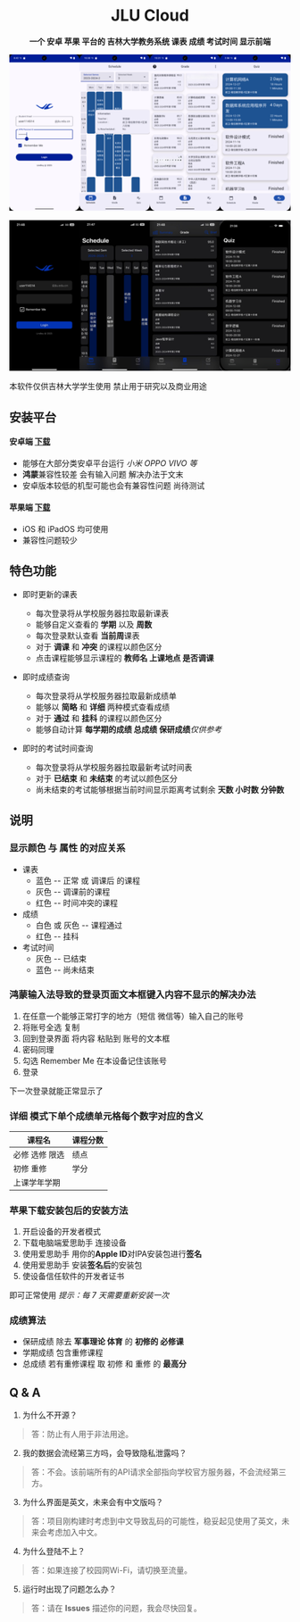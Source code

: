 <div align="center">

# JLU Cloud
**一个 安卓 苹果 平台的 吉林大学教务系统 课表 成绩 考试时间 显示前端**

![Screenshot](sample_android.png)

![Screenshot](sample_ios.png)
</div>

本软件仅供吉林大学学生使用 禁止用于研究以及商业用途

## 安装平台

#### 安卓端 [下载](https://github.com/LindleyLin/JLUCloud/releases/download/v1.0.0/JLU.Cloud.apk)
- 能够在大部分类安卓平台运行 *小米 OPPO VIVO 等*
- **鸿蒙**兼容性较差 会有输入问题 解决办法于文末
- 安卓版本较低的机型可能也会有兼容性问题 尚待测试

#### 苹果端 [下载](https://github.com/LindleyLin/JLUCloud/releases/download/v1.0.0/JLU.Cloud.ipa)
- iOS 和 iPadOS 均可使用
- 兼容性问题较少

## 特色功能
- 即时更新的课表
   - 每次登录将从学校服务器拉取最新课表
   - 能够自定义查看的 **学期** 以及 **周数**
   - 每次登录默认查看 **当前周**课表
   - 对于 **调课** 和 **冲突** 的课程以颜色区分
   - 点击课程能够显示课程的 **教师名 上课地点 是否调课**

- 即时成绩查询
   - 每次登录将从学校服务器拉取最新成绩单
   - 能够以 **简略** 和 **详细** 两种模式查看成绩
   - 对于 **通过** 和 **挂科** 的课程以颜色区分
   - 能够自动计算 **每学期的成绩 总成绩 保研成绩***仅供参考*

- 即时的考试时间查询
   - 每次登录将从学校服务器拉取最新考试时间表
   - 对于 **已结束** 和 **未结束** 的考试以颜色区分
   - 尚未结束的考试能够根据当前时间显示距离考试剩余 **天数 小时数 分钟数**

## 说明
### 显示颜色 与 属性 的对应关系
   - 课表
      - 蓝色 -- 正常 或 调课后 的课程
      - 灰色 -- 调课前的课程
      - 红色 -- 时间冲突的课程
   - 成绩
      - 白色 或 灰色 -- 课程通过
      - 红色 -- 挂科
   - 考试时间
      - 灰色 -- 已结束
      - 蓝色 -- 尚未结束
        
### 鸿蒙输入法导致的登录页面文本框键入内容不显示的解决办法

1. 在任意一个能够正常打字的地方（短信 微信等）输入自己的账号
1. 将账号全选 复制
1. 回到登录界面 将内容 粘贴到 账号的文本框
1. 密码同理
1. 勾选 Remember Me 在本设备记住该账号
1. 登录

下一次登录就能正常显示了

### 详细 模式下单个成绩单元格每个数字对应的含义

| 课程名              | 课程分数            |
|---------------------|---------------------|
| 必修 选修 限选       | 绩点                |
| 初修 重修            | 学分                |
| 上课学年学期                               |

### 苹果下载安装包后的安装方法

1. 开启设备的开发者模式
2. 下载电脑端爱思助手 连接设备
3. 使用爱思助手 用你的**Apple ID**对IPA安装包进行**签名**
4. 使用爱思助手 安装**签名后**的安装包
5. 使设备信任软件的开发者证书

即可正常使用 *提示：每 7 天需要重新安装一次*

### 成绩算法

- 保研成绩
除去 **军事理论 体育** 的 **初修的 必修课**
- 学期成绩
包含重修课程
- 总成绩
若有重修课程 取 初修 和 重修 的 **最高分**

## Q & A

1. 为什么不开源？

> 答：防止有人用于非法用途。

2. 我的数据会流经第三方吗，会导致隐私泄露吗？

> 答：不会。该前端所有的API请求全部指向学校官方服务器，不会流经第三方。

3. 为什么界面是英文，未来会有中文版吗？

> 答：项目刚构建时考虑到中文导致乱码的可能性，稳妥起见使用了英文，未来会考虑加入中文。

4. 为什么登陆不上？

> 答：如果连接了校园网Wi-Fi，请切换至流量。

5. 运行时出现了问题怎么办？

> 答：请在 **Issues** 描述你的问题，我会尽快回复。
